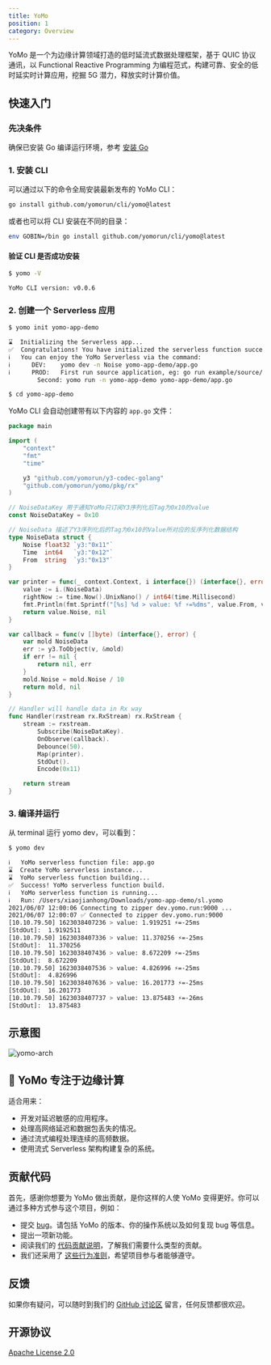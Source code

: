```yaml
---
title: YoMo
position: 1
category: Overview
---
```


YoMo 是一个为边缘计算领域打造的低时延流式数据处理框架，基于 QUIC 协议通讯，以 Functional Reactive Programming 为编程范式，构建可靠、安全的低时延实时计算应用，挖掘 5G 潜力，释放实时计算价值。

## 快速入门

### 先决条件

确保已安装 Go 编译运行环境，参考 [安装 Go](https://golang.org/doc/install)

### 1. 安装 CLI

可以通过以下的命令全局安装最新发布的 YoMo CLI：

```sh
go install github.com/yomorun/cli/yomo@latest
```

或者也可以将 CLI 安装在不同的目录：

```sh
env GOBIN=/bin go install github.com/yomorun/cli/yomo@latest
```

#### 验证 CLI 是否成功安装

```bash
$ yomo -V

YoMo CLI version: v0.0.6
```

### 2. 创建一个 Serverless 应用

```bash
$ yomo init yomo-app-demo

⌛  Initializing the Serverless app...
✅  Congratulations! You have initialized the serverless function successfully.
ℹ️   You can enjoy the YoMo Serverless via the command: 
ℹ️   	DEV: 	yomo dev -n Noise yomo-app-demo/app.go
ℹ️   	PROD: 	First run source application, eg: go run example/source/main.go
		Second: yomo run -n yomo-app-demo yomo-app-demo/app.go

$ cd yomo-app-demo
```

YoMo CLI 会自动创建带有以下内容的 `app.go` 文件：

```go
package main

import (
	"context"
	"fmt"
	"time"

	y3 "github.com/yomorun/y3-codec-golang"
	"github.com/yomorun/yomo/pkg/rx"
)

// NoiseDataKey 用于通知YoMo只订阅Y3序列化后Tag为0x10的value
const NoiseDataKey = 0x10

// NoiseData 描述了Y3序列化后的Tag为0x10的Value所对应的反序列化数据结构
type NoiseData struct {
	Noise float32 `y3:"0x11"`
	Time  int64   `y3:"0x12"`
	From  string  `y3:"0x13"`
}

var printer = func(_ context.Context, i interface{}) (interface{}, error) {
	value := i.(NoiseData)
	rightNow := time.Now().UnixNano() / int64(time.Millisecond)
	fmt.Println(fmt.Sprintf("[%s] %d > value: %f ⚡️=%dms", value.From, value.Time, value.Noise, rightNow-value.Time))
	return value.Noise, nil
}

var callback = func(v []byte) (interface{}, error) {
	var mold NoiseData
	err := y3.ToObject(v, &mold)
	if err != nil {
		return nil, err
	}
	mold.Noise = mold.Noise / 10
	return mold, nil
}

// Handler will handle data in Rx way
func Handler(rxstream rx.RxStream) rx.RxStream {
	stream := rxstream.
		Subscribe(NoiseDataKey).
		OnObserve(callback).
		Debounce(50).
		Map(printer).
		StdOut().
		Encode(0x11)

	return stream
}
```

### 3. 编译并运行

从 terminal 运行 yomo dev，可以看到：

```sh
$ yomo dev

ℹ️   YoMo serverless function file: app.go
⌛  Create YoMo serverless instance...
⌛  YoMo serverless function building...
✅  Success! YoMo serverless function build.
ℹ️   YoMo serverless function is running...
ℹ️   Run: /Users/xiaojianhong/Downloads/yomo-app-demo/sl.yomo
2021/06/07 12:00:06 Connecting to zipper dev.yomo.run:9000 ...
2021/06/07 12:00:07 ✅ Connected to zipper dev.yomo.run:9000
[10.10.79.50] 1623038407236 > value: 1.919251 ⚡️=-25ms
[StdOut]:  1.9192511
[10.10.79.50] 1623038407336 > value: 11.370256 ⚡️=-25ms
[StdOut]:  11.370256
[10.10.79.50] 1623038407436 > value: 8.672209 ⚡️=-25ms
[StdOut]:  8.672209
[10.10.79.50] 1623038407536 > value: 4.826996 ⚡️=-25ms
[StdOut]:  4.826996
[10.10.79.50] 1623038407636 > value: 16.201773 ⚡️=-25ms
[StdOut]:  16.201773
[10.10.79.50] 1623038407737 > value: 13.875483 ⚡️=-26ms
[StdOut]:  13.875483

```

## 示意图

![yomo-arch](/yomo-arch-v0.7.png)

## 🎯 YoMo 专注于边缘计算

适合用来：

- 开发对延迟敏感的应用程序。
- 处理高网络延迟和数据包丢失的情况。
- 通过流式编程处理连续的高频数据。
- 使用流式 Serverless 架构构建复杂的系统。

## 贡献代码

首先，感谢你想要为 YoMo 做出贡献，是你这样的人使 YoMo 变得更好。你可以通过多种方式参与这个项目，例如：

- 提交 [bug](https://github.com/yomorun/yomo/issues/new?assignees=&labels=bug&template=bug_report.md&title=%5BBUG%5D)。请包括 YoMo 的版本、你的操作系统以及如何复现 bug 等信息。
- 提出一项新功能。
- 阅读我们的 [代码贡献说明](https://github.com/yomorun/yomo/blob/master/CONTRIBUTING.md)，了解我们需要什么类型的贡献。
- 我们还采用了 [这些行为准则](https://github.com/yomorun/yomo/blob/master/CODE_OF_CONDUCT.md)，希望项目参与者能够遵守。

## 反馈

如果你有疑问，可以随时到我们的 [GitHub 讨论区](https://github.com/yomorun/yomo/discussions) 留言，任何反馈都很欢迎。

## 开源协议

[Apache License 2.0](http://www.apache.org/licenses/LICENSE-2.0.html)
